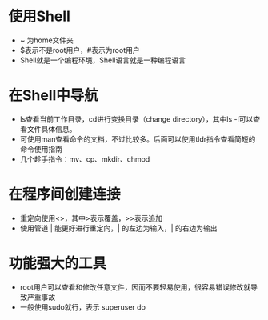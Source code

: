 # 使用Shell
* ~ 为home文件夹
* $表示不是root用户，#表示为root用户
* Shell就是一个编程环境，Shell语言就是一种编程语言
# 在Shell中导航
* ls查看当前工作目录，cd进行变换目录（change directory），其中ls -l可以查看文件具体信息。
* 可使用man查看命令的文档，不过比较多。后面可以使用tldr指令查看简短的命令使用指南
* 几个趁手指令：mv、cp、mkdir、chmod
# 在程序间创建连接

* 重定向使用<>，其中>表示覆盖，>>表示追加
* 使用管道 | 能更好进行重定向，| 的左边为输入，| 的右边为输出
# 功能强大的工具
* root用户可以查看和修改任意文件，因而不要轻易使用，很容易错误修改就导致严重事故
* 一般使用sudo就行，表示 superuser do



